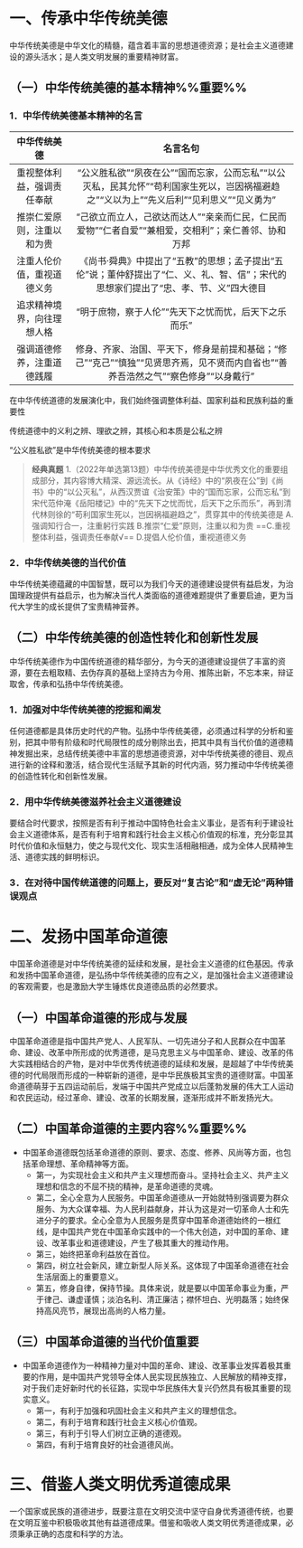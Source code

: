 # 一、传承中华传统美德
中华传统美德是中华文化的精髓，蕴含着丰富的思想道德资源；是社会主义道德建设的源头活水；是人类文明发展的重要精神财富。
## （一）中华传统美德的基本精神%%重要%%
### 1．中华传统美德基本精神的名言
|中华传统美德|名言名句
|:---:|:---:|
|重视整体利益，强调责任奉献|“公义胜私欲”“夙夜在公”“国而忘家，公而忘私”“以公灭私，民其允怀”“苟利国家生死以，岂因祸福避趋之”“义以为上”“先义后利”“见利思义”“见义勇为”|
|推崇仁爱原则，注重以和为贵|“己欲立而立人，己欲达而达人”“亲亲而仁民，仁民而爱物”“仁者自爱”“兼相爱，交相利”；亲仁善邻、协和万邦|
|注重人伦价值，重视道德义务|《尚书·舜典》中提出了“五教”的思想；孟子提出“五伦”说；董仲舒提出了“仁、义、礼、智、信”；宋代的思想家们提出了“忠、孝、节、义”四大德目|
|追求精神境界，向往理想人格|“明于庶物，察于人伦”“先天下之忧而忧，后天下之乐而乐”|
|强调道德修养，注重道德践履|修身、齐家、治国、平天下，修身是前提和基础；“修己”“克己”“慎独”“见贤思齐焉，见不贤而内自省也”“善养吾浩然之气”“察色修身”“以身戴行”|

在中华传统道德的发展演化中，我们始终强调整体利益、国家利益和民族利益的重要性

传统道德中的义利之辨、理欲之辨，其核心和本质是公私之辨

“公义胜私欲”是中华传统美德的根本要求

>**经典真题**
1.（2022年单选第13题）中华传统美德是中华优秀文化的重要组成部分，其内容博大精深、源远流长。从《诗经》中的“夙夜在公”到《尚书》中的“以公灭私”，从西汉贾谊《治安策》中的“国而忘家，公而忘私”到宋代范仲淹《岳阳楼记》中的“先天下之忧而忧，后天下之乐而乐”，再到清代林则徐的“苟利国家生死以，岂因祸福避趋之”，贯穿其中的传统美德是
A.强调知行合一，注重躬行实践
B.推崇“仁爱”原则，注重以和为贵
==C.重视整体利益，强调责任奉献√==
D.提倡人伦价值，重视道德义务
### 2．中华传统美德的当代价值
中华传统美德蕴藏的中国智慧，既可以为我们今天的道德建设提供有益启发，为治国理政提供有益启示，也为解决当代人类面临的道德难题提供了重要启迪，更为当代大学生的成长提供了宝贵精神营养。
## （二）中华传统美德的创造性转化和创新性发展
中华传统美德作为中国传统道德的精华部分，为今天的道德建设提供了丰富的资源，要在去粗取精、去伪存真的基础上坚持古为今用、推陈出新，不忘本来，辩证取舍，传承和弘扬中华传统美德。
### 1．加强对中华传统美德的挖掘和阐发
任何道德都是具体历史时代的产物。弘扬中华传统美德，必须通过科学的分析和鉴别，把其中带有阶级和时代局限性的成分剔除出去，把其中具有当代价值的道德精神发掘出来，总结传统美德中丰富的思想道德资源，对中华传统美德的德目、观点进行新的诠释和激活，结合现代生活赋予其新的时代内涵，努力推动中华传统美德的创造性转化和创新性发展。
### 2．用中华传统美德滋养社会主义道德建设
要结合时代要求，按照是否有利于推动中国特色社会主义事业，是否有利于建设社会主义道德体系，是否有利于培育和践行社会主义核心价值观的标准，充分彰显其时代价值和永恒魅力，使之与现代文化、现实生活相融相通，成为全体人民精神生活、道德实践的鲜明标识。
### 3．在对待中国传统道德的问题上，要反对“复古论”和“虚无论”两种错误观点
# 二、发扬中国革命道德
中国革命道德是对中华传统美德的延续和发展，是社会主义道德的红色基因。传承和发扬中国革命道德，是弘扬中华传统美德的应有之义，是加强社会主义道德建设的客观需要，也是激励大学生锤炼优良道德品质的必然要求。
## （一）中国革命道德的形成与发展
中国革命道德是指中国共产党人、人民军队、一切先进分子和人民群众在中国革命、建设、改革中所形成的优秀道德，是马克思主义与中国革命、建设、改革的伟大实践相结合的产物，是对中华优秀传统道德的延续和发展，是超越了中华传统美德的时代局限而形成的一种崭新的道德，是中华民族极其宝贵的道德财富。中国革命道德萌芽于五四运动前后，发端于中国共产党成立以后蓬勃发展的伟大工人运动和农民运动，经过革命、建设、改革的长期发展，逐渐形成并不断发扬光大。
## （二）中国革命道德的主要内容%%重要%%
- 中国革命道德既包括革命道德的原则、要求、态度、修养、风尚等方面，也包括革命理想、革命精神等方面。
	- 第一，为实现社会主义和共产主义理想而奋斗。坚持社会主义、共产主义理想和信念的不屈不挠的精神，是革命道德的灵魂。
	- 第二，全心全意为人民服务。中国革命道德从一开始就特别强调要为群众服务、为大众谋幸福、为人民利益献身，并认为这是对一切革命人士和先进分子的要求。全心全意为人民服务是贯穿中国革命道德始终的一根红线，是中国共产党在中国革命实践中的一个伟大创造，对中国的革命、建设、改革事业和道德建设，产生了极其重大的推动作用。
	- 第三，始终把革命利益放在首位。
	- 第四，树立社会新风，建立新型人际关系。这体现了中国革命道德在社会生活层面上的重要意义。
	- 第五，修身自律，保持节操。具体来说，就是要以中国革命事业为重，严于律己、谦虚谨慎；淡泊名利、清正廉洁；襟怀坦白、光明磊落；始终保持高风亮节，展现出高尚的人格力量。
## （三）中国革命道德的当代价值重要
- 中国革命道德作为一种精神力量对中国的革命、建设、改革事业发挥着极其重要的作用，是中国共产党领导全体人民实现民族独立、人民解放的精神支撑，对于我们走好新时代的长征路，实现中华民族伟大复兴仍然具有极其重要的现实意义。
	- 第一，有利于加强和巩固社会主义和共产主义的理想信念。
	- 第二，有利于培育和践行社会主义核心价值观。
	- 第三，有利于引导人们树立正确的道德观。
	- 第四，有利于培育良好的社会道德风尚。
# 三、借鉴人类文明优秀道德成果
一个国家或民族的道德进步，既要注意在文明交流中坚守自身优秀道德传统，也要在文明互鉴中积极吸收其他有益道德成果。借鉴和吸收人类文明优秀道德成果，必须秉承正确的态度和科学的方法。